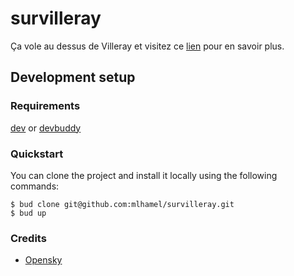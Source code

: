 # survilleray

Ça vole au dessus de Villeray et visitez ce [lien](https://p.datadoghq.com/sb/4ym1vbs1rqlsctu0-f3a1e60b814fba5cf91f88b4160e73c0) pour en savoir plus.

## Development setup

### Requirements

[dev](https://dev.shopify.io/) or [devbuddy](https://github.com/devbuddy/devbuddy)

### Quickstart

You can clone the project and install it locally using the following commands:

```
$ bud clone git@github.com:mlhamel/survilleray.git
$ bud up
```

### Credits

* [Opensky](https://opensky-network.org/)
